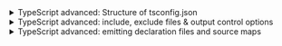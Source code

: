 <details>
           <summary>
                 TypeScript advanced: Structure of tsconfig.json
           </summary>
            <a href="https://www.youtube.com/watch?v=BfbE937RBlY&list=PLXtpcihA0VhkcWEfqsNK8YV8xgAadcnyL&index=1&ab_channel=truejs">
https://www.youtube.com/watch?v=BfbE937RBlY&list=PLXtpcihA0VhkcWEfqsNK8YV8xgAadcnyL&index=1&ab_channel=truejs
           </a>
</details>
<details>
           <summary>
TypeScript advanced: include, exclude files & output control options
           </summary>
            <a href="https://www.youtube.com/watch?v=Qbzw2IKGbpo&list=PLXtpcihA0VhkcWEfqsNK8YV8xgAadcnyL&index=2&ab_channel=truejs">
https://www.youtube.com/watch?v=Qbzw2IKGbpo&list=PLXtpcihA0VhkcWEfqsNK8YV8xgAadcnyL&index=2&ab_channel=truejs
           </a>
</details>
<details>
           <summary>
TypeScript advanced: emitting declaration files and source maps
           </summary>
            <a href="https://www.youtube.com/watch?v=T8yfWNqE_JE&list=PLXtpcihA0VhkcWEfqsNK8YV8xgAadcnyL&index=4&ab_channel=truejs">
https://www.youtube.com/watch?v=T8yfWNqE_JE&list=PLXtpcihA0VhkcWEfqsNK8YV8xgAadcnyL&index=4&ab_channel=truejs
  </a>
</details>
